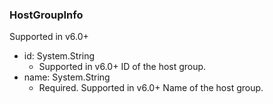### HostGroupInfo
Supported in v6.0+

- id: System.String
  - Supported in v6.0+
  ID of the host group.
- name: System.String
  - Required. Supported in v6.0+
  Name of the host group.
